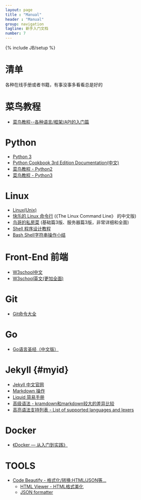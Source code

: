 ```yaml
---
layout: page
title : "Manual"
header : "Manual"
group: navigation
tagline: 新手入门文档
number: 7
---
```

{% include JB/setup %}

# 清单 
各种在线手册或者书籍，有事没事多看看总是好的


# 菜鸟教程
- [菜鸟教程--各种语言/框架/API的入门篇](http://www.runoob.com/)


# Python
- [Python 3](https://www.tutorialspoint.com/python3/index.htm)
- [Python Cookbook 3rd Edition Documentation(中文)](http://python3-cookbook-personal.readthedocs.io/zh_CN/latest/index.html)
- [菜鸟教程 - Python2](http://www.runoob.com/python/python-tutorial.html)
- [菜鸟教程 - Python3](http://www.runoob.com/python3/python3-tutorial.html)


# Linux
- [Linux(Unix)](https://www.tutorialspoint.com/unix/index.htm)
- [快乐的 Linux 命令行](http://billie66.github.io/TLCL/index.html) (《The Linux Command Line》 的中文版)
- [鸟哥的私房菜](http://cn.linux.vbird.org/) (基础篇3版、服务器篇3版，非常详细和全面)
- [Shell 程序设计教程](http://opus.konghy.cn/shell-tutorial/index.html)
- [Bash Shell字符串操作小结](https://www.centos.bz/2013/08/bash-shell-string-operate-summary/)

# Front-End 前端
- [W3school中文](http://www.w3school.com.cn/)
- [W3school英文(更加全面)](https://www.w3schools.com/)


# Git
- [Git命令大全](https://xu3352.github.io/blog/2017/04/28/git-cheat-sheet)


# Go
- [Go语言圣经（中文版）](http://docs.ruanjiadeng.com/gopl-zh/index.html)


# Jekyll {#myid}
- [Jekyll 中文官网](http://jekyllcn.com/docs/home/)
- [Markdown 操作](http://xianbai.me/learn-md/article/about/helloworld.html)
- [Liquid 简易手册](https://shopify.github.io/liquid/)
- [高级语法 - kramdown和markdown较大的差异比较](http://gohom.win/2015/11/06/Kramdown-note/#fnref:footnote)
- [高亮语法支持列表 - List of supported languages and lexers](https://github.com/jneen/rouge/wiki/List-of-supported-languages-and-lexers)


# Docker 
- [《Docker — 从入门到实践》](https://xu3352.github.io/docker/2017/07/21/docker-primer)


# TOOLS
- [Code Beautify - 格式化/转换:HTML/JSON等...](https://codebeautify.org/)
    - [HTML Viewer - HTML格式美化](https://codebeautify.org/htmlviewer/)
    - [JSON formatter](https://jsonformatter.org/)


